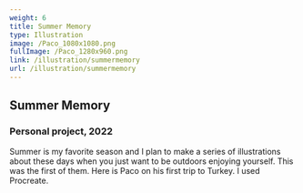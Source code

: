 ```yaml
---
weight: 6
title: Summer Memory
type: Illustration
image: /Paco_1080x1080.png
fullImage: /Paco_1280x960.png
link: /illustration/summermemory
url: /illustration/summermemory
---
```


## Summer Memory

### Personal project, 2022

Summer is my favorite season and I plan to make a series of illustrations about these days when you just want to be outdoors enjoying yourself. This was the first of them. Here is Paco on his first trip to Turkey. I used Procreate.

